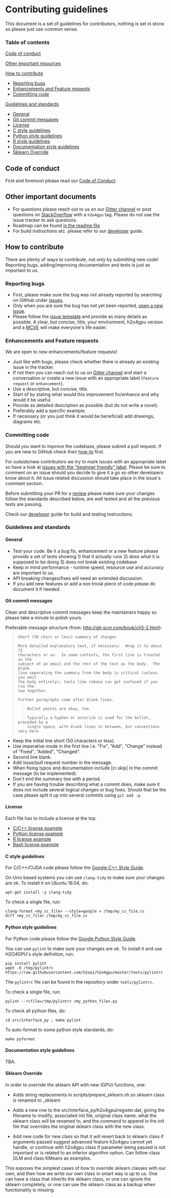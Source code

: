 # Contributing guidelines

This document is a set of guidelines for contributors, nothing is set in stone so please just use common sense.

### Table of contents

[Code of conduct](#code-of-conduct)

[Other important resources](#other-important-documents)

[How to contribute](#how-to-contribute)

* [Reporting bugs](#reporting-bugs)
* [Enhancements and Feature requests](#enhancements-and-feature-requests)
* [Committing code](#committing-code)

[Guidelines and standards](#guidelines-and-standards)

* [General](#general)
* [Git commit messages](#git-commit-messages)
* [License](#license)
* [C style guidelines](#c-style-guidelines)
* [Python style guidelines](#python-style-guidelines)
* [R style guidelines](#r-style-guidelines)
* [Documentation style guidelines](#documentation-style-guidelines)
* [Sklearn Override](#sklearn-override)

## Code of conduct

First and foremost please read our [Code of Conduct](CODE_OF_CONDUCT.md).

## Other important documents

* For questions please reach out to us on our [Gitter channel](https://gitter.im/h2oai/h2o4gpu?utm_source=share-link&utm_medium=link&utm_campaign=share-link) or post questions on [StackOverflow](https://stackoverflow.com) with a `h2o4gpu` tag. Please do not use the issue tracker to ask questions.
* Roadmap can be found [in the readme file](README.md#plans-and-roadmap)
* For build instructions etc. please refer to our [developer](DEVELOPER.md) guide.

## How to contribute

There are plenty of ways to contribute, not only by submitting new code! Reporting bugs, adding/improving documentation and tests is just as important to us.

### Reporting bugs

* First, please make sure the bug was not already reported by searching on GitHub under [issues](https://github.com/h2oai/h2o4gpu/issues).
* Only when you are sure the bug has not yet been reported, [open a new issue](https://github.com/h2oai/h2o4gpu/issues/new).
* Please follow the [issue template](ISSUE_TEMPLATE.md) and provide as many details as possible. A clear, but concise, title, your environment, h2o4gpu version and a [MCVE](https://stackoverflow.com/help/mcve) will make everyone's life easier.

### Enhancements and Feature requests

We are open to new enhancements/feature requests!

* Just like with bugs, please check whether there is already an existing issue in the tracker.
* If not then you can reach out to us on [Gitter channel](https://gitter.im/h2oai/h2o4gpu?utm_source=share-link&utm_medium=link&utm_campaign=share-link) and start a conversation or
create a new issue with an appropriate label (`feature request` or `enhancement`).
* Use a descriptive, but concise, title.
* Start of by stating what would this improvement fix/enhance and why would it be useful.
* Provide as detailed description as possible (but do not write a novel).
* Preferably add a specific example.
* If necessary (or you just think it would be beneficial) add drawings, diagrams etc.

### Committing code

Should you want to improve the codebase, please submit a pull request. If you are new to GitHub check their [how-to](https://help.github.com/articles/using-pull-requests/) first.

For outside/new contributors we try to mark issues with an appropriate label so have a look at [issues with the "beginner friendly" label](https://github.com/h2oai/h2o4gpu/issues?q=is%3Aopen+is%3Aissue+label%3A%22beginner+friendly%22).
Please be sure to comment on an issue should you decide to give it a go so other developers know about it. All issue related discussion should take place in the issue's comment section.

Before submitting your PR for a [review](https://github.com/h2oai/h2o4gpu/pulls) please make sure your changes follow the standards described below, are well tested and all the previous tests are passing.

Check our [developer](DEVEL.md) guide for build and testing instructions.

### Guidelines and standards

#### General

* Test your code. Be it a bug fix, enhancement or a new feature please provide a set of tests showing 1) that it actually runs 2) does what it is supposed to be doing 3) does not break existing codebase
* Keep in mind performance - runtime speed, resource use and accuracy are important to us.
* API breaking changes/fixes will need an extended discussion.
* If you add new features or add a non trivial piece of code please do document it if needed.

#### Git commit messages

Clean and descriptive commit messages keep the maintainers happy so please take a minute to polish yours.

Preferable message structure (from: http://git-scm.com/book/ch5-2.html):

> ```
> Short (50 chars or less) summary of changes
> 
> More detailed explanatory text, if necessary.  Wrap it to about 72
> characters or so.  In some contexts, the first line is treated as the
> subject of an email and the rest of the text as the body.  The blank
> line separating the summary from the body is critical (unless you omit
> the body entirely); tools like rebase can get confused if you run the
> two together.
> 
> Further paragraphs come after blank lines.
> 
>   - Bullet points are okay, too
> 
>   - Typically a hyphen or asterisk is used for the bullet, preceded by a
>     single space, with blank lines in between, but conventions vary here
> ```

* Keep the initial line short (50 characters or less).
* Use imperative mode in the first line i.e. "Fix", "Add", "Change" instead of "Fixed", "Added", "Changed".
* Second line blank.
* Add issue/pull request number in the message.
* When fixing typos and documentation include [ci skip] in the commit message (to be implemented).
* Don't end the summary line with a period.
* If you are having trouble describing what a commit does, make sure it does not include several logical changes or bug fixes.
Should that be the case please split it up into several commits using `git add -p`.

#### License

Each file has to include a license at the top.

* [C/C++ license example](https://github.com/h2oai/h2o4gpu/blob/master/src/cpu/include/cgls.h#L1)
* [Python license example](https://github.com/h2oai/h2o4gpu/blob/master/src/interface_py/h2o4gpu/solvers/base.py#L1)
* [R license example](https://github.com/h2oai/h2o4gpu/blob/master/src/interface_r/h2o4gpu/R/h2o4gpuglm.R#L1)
* [Bash license example](https://github.com/h2oai/h2o4gpu/blob/master/scripts/gitshallow_submodules.sh#L1)

#### C style guidelines

For C/C++/CUDA code please follow the [Google C++ Style Guide](https://google.github.io/styleguide/cppguide.html).

On Unix based systems you can use `clang-tidy` to make sure your changes are ok. To install it on Ubuntu 16.04, do:

```
apt-get install -y clang-tidy
```

To check a single file, run:

```
clang-format <my_cc_file> --style=google > /tmp/my_cc_file.cc
diff <my_cc_file> /tmp/my_cc_file.cc
```

#### Python style guidelines

For Python code please follow the [Google Python Style Guide](https://google.github.io/styleguide/pyguide.html).

You can use `pylint` to make sure your changes are ok. To install it and use H2O4GPU's style definition, run:

```
pip install pylint
wget -O /tmp/pylintrc https://raw.githubusercontent.com/h2oai/h2o4gpu/master/tools/pylintrc
```

The `pylintrc` file can be found in the repository under `tools/pylintrc`.

To check a single file, run:

```
pylint --rcfile=/tmp/pylintrc <my_python_file>.py
```

To check all python files, do:

```
cd src/interface_py ; make pylint
```

To auto-format to some python style standards, do:

```
make pyformat
```

#### Documentation style guidelines

TBA.

#### Sklearn Override

In order to override the sklearn API with new (GPU) functions, one:

* Adds string replacements in scripts/prepare_sklearn.sh so sklearn
  class is renamed to <origin name>_sklearn

* Adds a new row to the src/interface_py/h2o4gpu/register.dat, giving
the filename to modify, associated init file, original class name,
what the sklearn class will be renamed to, and the command to append
in the init file that overrides the original sklearn class with the
new class.

* Add new code for new class so that it will revert back to sklearn
class if arguments passed suggest advanced feature h2o4gpu cannot yet
handle, or continue with h2o4gpu class if parameter being passed is
not important or is related to an inferior algorithm option.  Can
follow class GLM and class KMeans as examples.

This exposes the simplest cases of how to override sklearn classes
with our own, and then how we write our own class in smart way is up
to us.  One can have a class that inherits the sklearn class, or one
can ignore the sklearn completely, or one can use the sklearn class as
a backup when functionality is missing.

